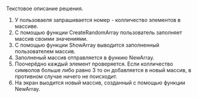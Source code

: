 Текстовое описание решения.

1. У пользоваеля запрашивается номер - колличество элементов в массиве. 
2. С помощью функции CreateRandomArray пользователь заполняет массив своими значениями.
3. С помощью функции ShowArray выводится заполненный пользователем массив.
4. Заполненый массив отправляется в функию NewArray.
5. Поочерёдно каждый элемент проверяется. Если колличество символов больше либо равно 3 то он добавляется в новый массив, в противном случае ничего не поисходит.
6. На экран выодится новый массив, созданный с помощью функции NewArray.
